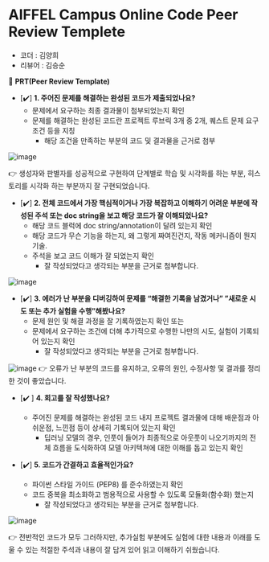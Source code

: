 # AIFFEL Campus Online Code Peer Review Templete
- 코더 : 김양희
- 리뷰어 : 김승순

🔑 **PRT(Peer Review Template)**

- [✔️]  **1. 주어진 문제를 해결하는 완성된 코드가 제출되었나요?**
    - 문제에서 요구하는 최종 결과물이 첨부되었는지 확인
    - 문제를 해결하는 완성된 코드란 프로젝트 루브릭 3개 중 2개, 
    퀘스트 문제 요구조건 등을 지칭
        - 해당 조건을 만족하는 부분의 코드 및 결과물을 근거로 첨부

![image](https://github.com/Kimgabe/AIFFEL_MAIN_QUEST_claireyy01/assets/74717033/fa455095-ae06-48b1-867c-c3b9ddd9fa5c)

👉 생성자와 판별자를 성공적으로 구현하여 단계별로 학습 및 시각화를 하는 부분, 히스토리를 시각화 하는 부분까지 잘 구현되었습니다.

- [✔️]  **2. 전체 코드에서 가장 핵심적이거나 가장 복잡하고 이해하기 어려운 부분에 작성된 
주석 또는 doc string을 보고 해당 코드가 잘 이해되었나요?**
    - 해당 코드 블럭에 doc string/annotation이 달려 있는지 확인
    - 해당 코드가 무슨 기능을 하는지, 왜 그렇게 짜여진건지, 작동 메커니즘이 뭔지 기술.
    - 주석을 보고 코드 이해가 잘 되었는지 확인
        - 잘 작성되었다고 생각되는 부분을 근거로 첨부합니다.

![image](https://github.com/Kimgabe/AIFFEL_MAIN_QUEST_claireyy01/assets/74717033/d2d83e67-509f-46f9-ae17-1394ddf56d94)

- [✔️]  **3. 에러가 난 부분을 디버깅하여 문제를 “해결한 기록을 남겼거나” 
”새로운 시도 또는 추가 실험을 수행”해봤나요?**
    - 문제 원인 및 해결 과정을 잘 기록하였는지 확인 또는
    - 문제에서 요구하는 조건에 더해 추가적으로 수행한 나만의 시도, 
    실험이 기록되어 있는지 확인
        - 잘 작성되었다고 생각되는 부분을 근거로 첨부합니다.

![image](https://github.com/Kimgabe/AIFFEL_MAIN_QUEST_claireyy01/assets/74717033/4eab5cc0-6ab6-45d4-b8d8-d3fdb415d395)
👉 오류가 난 부분의 코드를 유지하고, 오류의 원인, 수정사항 및 결과를 정리한 것이 좋았습니다.

- [✔️ ]  **4. 회고를 잘 작성했나요?**
    - 주어진 문제를 해결하는 완성된 코드 내지 프로젝트 결과물에 대해
    배운점과 아쉬운점, 느낀점 등이 상세히 기록되어 있는지 확인
        - 딥러닝 모델의 경우,
        인풋이 들어가 최종적으로 아웃풋이 나오기까지의 전체 흐름을 도식화하여 
        모델 아키텍쳐에 대한 이해를 돕고 있는지 확인

- [✔️]  **5. 코드가 간결하고 효율적인가요?**
    - 파이썬 스타일 가이드 (PEP8) 를 준수하였는지 확인
    - 코드 중복을 최소화하고 범용적으로 사용할 수 있도록 모듈화(함수화) 했는지
        - 잘 작성되었다고 생각되는 부분을 근거로 첨부합니다.
     
![image](https://github.com/Kimgabe/AIFFEL_MAIN_QUEST_claireyy01/assets/74717033/d8d55e5b-74c2-45e6-81f9-cd1069332df3)

👉 전반적인 코드가 모두 그러하지만, 추가실험 부분에도 실험에 대한 내용과 이래를 도울 수 있는 적절한 주석과 내용이 잘 담겨 있어 읽고 이해하기 쉬웠습니다.
